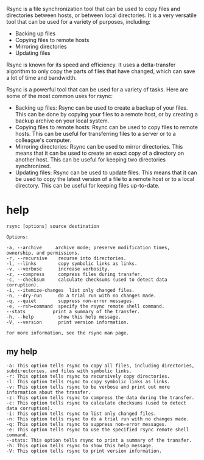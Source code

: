 Rsync is a file synchronization tool that can be used to copy files and directories between hosts, or between local directories. It is a very versatile tool that can be used for a variety of purposes, including:

- Backing up files
- Copying files to remote hosts
- Mirroring directories
- Updating files

Rsync is known for its speed and efficiency. It uses a delta-transfer algorithm to only copy the parts of files that have changed, which can save a lot of time and bandwidth.

Rsync is a powerful tool that can be used for a variety of tasks. Here are some of the most common uses for rsync:

- Backing up files: Rsync can be used to create a backup of your files. This can be done by copying your files to a remote host, or by creating a backup archive on your local system.
- Copying files to remote hosts: Rsync can be used to copy files to remote hosts. This can be useful for transferring files to a server or to a colleague's computer.
- Mirroring directories: Rsync can be used to mirror directories. This means that it can be used to create an exact copy of a directory on another host. This can be useful for keeping two directories synchronized.
- Updating files: Rsync can be used to update files. This means that it can be used to copy the latest version of a file to a remote host or to a local directory. This can be useful for keeping files up-to-date.

# help 

```
rsync [options] source destination

Options:

-a, --archive     archive mode; preserve modification times, ownership, and permissions.
-r, --recursive    recurse into directories.
-l, --links        copy symbolic links as links.
-v, --verbose      increase verbosity.
-z, --compress     compress files during transfer.
-c, --checksum     calculate checksums (used to detect data corruption).
-i, --itemize-changes  list only changed files.
-n, --dry-run      do a trial run with no changes made.
-q, --quiet        suppress non-error messages.
-e, --rsh=command  specify the rsync remote shell command.
--stats          print a summary of the transfer.
-h, --help         show this help message.
-V, --version      print version information.

For more information, see the rsync man page.
```

## my help

```
-a: This option tells rsync to copy all files, including directories, subdirectories, and files with symbolic links.
-r: This option tells rsync to recursively copy directories.
-l: This option tells rsync to copy symbolic links as links.
-v: This option tells rsync to be verbose and print out more information about the transfer.
-z: This option tells rsync to compress the data during the transfer.
-c: This option tells rsync to calculate checksums (used to detect data corruption).
-i: This option tells rsync to list only changed files.
-n: This option tells rsync to do a trial run with no changes made.
-q: This option tells rsync to suppress non-error messages.
-e: This option tells rsync to use the specified rsync remote shell command.
--stats: This option tells rsync to print a summary of the transfer.
-h: This option tells rsync to show this help message.
-V: This option tells rsync to print version information.
```
